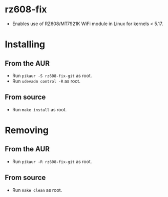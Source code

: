 # rz608-fix
- Enables use of RZ608/MT7921K WiFi module in Linux for kernels < 5.17.

# Installing

## From the AUR
- Run ```pikaur -S rz608-fix-git``` as root.
- Run ```udevadm control -R``` as root.

## From source
- Run ```make install``` as root.

# Removing

## From the AUR
- Run ```pikaur -R rz608-fix-git``` as root.

## From source
- Run ```make clean``` as root.
